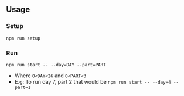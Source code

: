 ## Usage

### Setup
```
npm run setup
```
### Run
```
npm run start -- --day=DAY --part=PART
```
- Where `0<DAY<26` and `0<PART<3`
- E.g: To run day 7, part 2 that would be `npm run start -- --day=4 --part=1`

